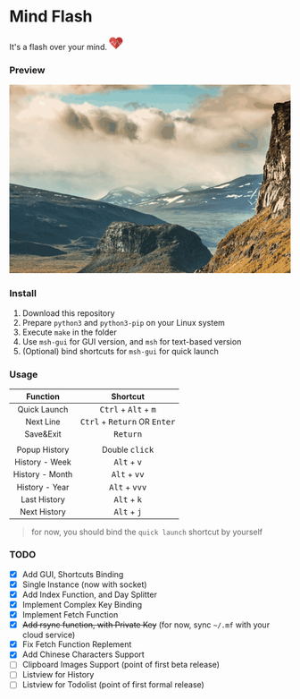 # Mind Flash

It's a flash over your mind. <img src="./icons/pulse_heart.png" width="24">

### Preview

![preview-01](./previews/preview-01.gif)

### Install

1. Download this repository
2. Prepare `python3` and `python3-pip` on your Linux system
3. Execute `make` in the folder
4. Use `msh-gui` for GUI version, and `msh` for text-based version
5. (Optional) bind shortcuts for `msh-gui` for quick launch

### Usage

|    Function     |                 Shortcut                 |
| :-------------: | :--------------------------------------: |
|  Quick Launch   | <kbd>Ctrl</kbd> + <kbd>Alt</kbd> + <kbd>m</kbd> |
|    Next Line    | <kbd>Ctrl</kbd> + <kbd>Return</kbd> OR <kbd>Enter</kbd> |
|    Save&Exit    |            <kbd>Return</kbd>             |
|                 |                                          |
|  Popup History  |         Double <kbd>click</kbd>          |
|  History - Week  | <kbd>Alt</kbd> + <kbd>v</kbd> |
| History - Month  | <kbd>Alt</kbd> + <kbd>vv</kbd> |
| History - Year | <kbd>Alt</kbd> + <kbd>vvv</kbd> |
|  Last History   | <kbd>Alt</kbd> + <kbd>k</kbd> |
|  Next History   | <kbd>Alt</kbd> + <kbd>j</kbd> |

> for now, you should bind the `quick launch` shortcut by yourself

### TODO

- [x] Add GUI, Shortcuts Binding
- [x] Single Instance (now with socket)
- [x] Add Index Function, and Day Splitter
- [x] Implement Complex Key Binding
- [x] Implement Fetch Function
- [x] ~~Add rsync function, with Private Key~~ 
  (for now, sync `~/.mf` with your cloud service)
- [x] Fix Fetch Function Replement
- [x] Add Chinese Characters Support
- [ ] Clipboard Images Support
  (point of first beta release)
- [ ] Listview for History
- [ ] Listview for Todolist
  (point of first formal release)
